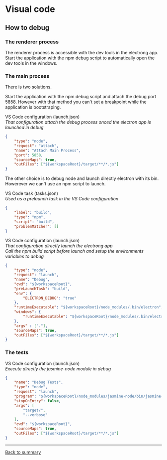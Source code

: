 # Visual code

## How to debug

### The renderer process

The renderer process is accessible with the dev tools in the electrong app.  
Start the application with the npm debug script to automatically open the dev tools in the windows.

### The main process

There is two solutions.

Start the application with the npm debug script and attach the debug port 5858. However with that method you can't set a breakpoint while the application is bootstraping.

VS Code configuration (launch.json)  
*That configuration attach the debug process onced the electron app is launched in debug*
```json
{
    "type": "node",
    "request": "attach",
    "name": "Attach Main Process",
    "port": 5858,
    "sourceMaps": true,
    "outFiles": ["${workspaceRoot}/target/**/*.js"]
}
```


The other choice is to debug node and launch directly electron with its bin. Howerever we can't use an npm script to launch.

VS Code task (tasks.json)  
*Used as a prelaunch task in the VS Code configuration*
```json
{
    "label": "build",
    "type": "npm",
    "script": "build",
    "problemMatcher": []
}
```

VS Code configuration (launch.json)  
*That configuration directly launch the electrong app*  
*Call the npm build script before launch and setup the environments variables to debug*
```json
{
    "type": "node",
    "request": "launch",
    "name": "Debug",
    "cwd": "${workspaceRoot}",
    "preLaunchTask": "build",
    "env": {
        "ELECTRON_DEBUG": "true"
    },
    "runtimeExecutable": "${workspaceRoot}/node_modules/.bin/electron",
    "windows": {
        "runtimeExecutable": "${workspaceRoot}/node_modules/.bin/electron.cmd"
    },
    "args" : ["."],
    "sourceMaps": true,
    "outFiles": ["${workspaceRoot}/target/**/*.js"]
}
```

### The tests

VS Code configuration (launch.json)  
*Execute directly the jasmine-node module in debug*
```json
{
    "name": "Debug Tests",
    "type": "node",
    "request": "launch",
    "program": "${workspaceRoot}/node_modules/jasmine-node/bin/jasmine-node",
    "stopOnEntry": false,
    "args": [
        "target/",
        "--verbose"
    ],
    "cwd": "${workspaceRoot}",
    "sourceMaps": true,
    "outFiles": ["${workspaceRoot}/target/**/*.js"]
}
```

---
[Back to summary](../README.md)